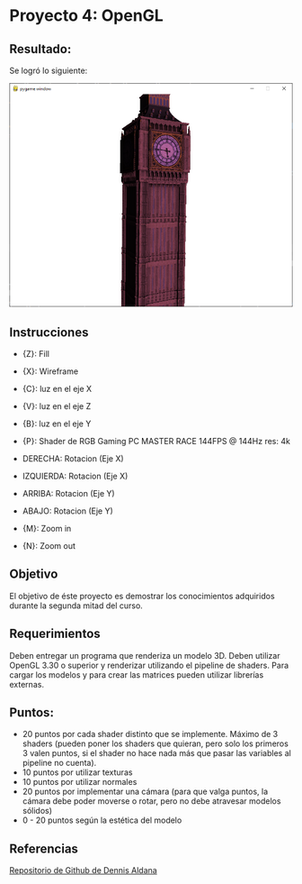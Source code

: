 # Proyecto 4: OpenGL

## Resultado:

Se logró lo siguiente:

![Tower](output.png)

## Instrucciones
- {Z}:
Fill

- {X}:
Wireframe

- {C}:
luz en el eje X

- {V}:
luz en el eje Z

- {B}:
luz en el eje Y

- {P}:
Shader de RGB Gaming PC MASTER RACE 144FPS @ 144Hz res: 4k


- DERECHA:
Rotacion (Eje X)

- IZQUIERDA:
Rotacion (Eje X)

- ARRIBA:
Rotacion (Eje Y)

- ABAJO:
Rotacion (Eje Y)

- {M}:
Zoom in
- {N}:
Zoom out

## Objetivo
El objetivo de éste proyecto es demostrar los conocimientos adquiridos durante la segunda mitad del curso.

## Requerimientos
Deben entregar un programa que renderiza un modelo 3D. Deben utilizar OpenGL 3.30 o superior y renderizar utilizando el pipeline de shaders. Para cargar los modelos y para crear las matrices pueden utilizar librerías externas. 

## Puntos:
- 20 puntos por cada shader distinto que se implemente. Máximo de 3 shaders (pueden poner los shaders que quieran, pero solo los primeros 3 valen puntos, si el shader no hace nada más que pasar las variables al pipeline no cuenta).
- 10 puntos por utilizar texturas
- 10 puntos por utilizar normales
- 20 puntos por implementar una cámara (para que valga puntos, la cámara debe poder moverse o rotar, pero no debe atravesar modelos sólidos)
- 0 - 20 puntos según la estética del modelo

## Referencias

[Repositorio de Github de Dennis Aldana](https://github.com/denn1s/python-opengl-playground)
